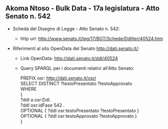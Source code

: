 ## Akoma Ntoso - Bulk Data - 17a legislatura - Atto Senato n. 542 ##

* Scheda del Disegno di Legge - Atto Senato n. 542:
	* http url: http://www.senato.it/leg/17/BGT/Schede/Ddliter/40524.htm

* Riferimenti al sito OpenData del Senato http://dati.senato.it/:
	* Link OpenData: http://dati.senato.it/ddl/40524
	* Query SPARQL per i documenti relativi all'Atto Senato:

        PREFIX osr: <http://dati.senato.it/osr/>  
		SELECT DISTINCT ?testoPresentato ?testoApprovato  
		WHERE  
		{  
		    ?ddl a osr:Ddl.  
		    ?ddl osr:idFase 542 .  
		    OPTIONAL { ?ddl osr:testoPresentato ?testoPresentato }  
		    OPTIONAL { ?ddl osr:testoApprovato ?testoApprovato }  
		}
		